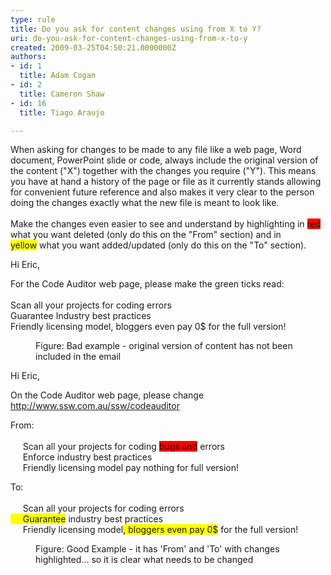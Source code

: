 ```yaml
---
type: rule
title: Do you ask for content changes using from X to Y?
uri: do-you-ask-for-content-changes-using-from-x-to-y
created: 2009-03-25T04:50:21.0000000Z
authors:
- id: 1
  title: Adam Cogan
- id: 2
  title: Cameron Shaw
- id: 16
  title: Tiago Araujo

---
```




<span class='intro'> When asking for changes to be made to any file like a web page, Word document, PowerPoint slide or code, always include the original version of the content (&quot;X&quot;) together with the changes you require (&quot;Y&quot;). This means you have at hand a history of the page or file as it currently stands allowing for&#160;convenient future&#160;reference and also makes it very clear to the person doing the changes exactly what the new file is meant to look like. <br>
<br>
Make the changes even easier to see and understand by highlighting&#160;in&#160;<font style="background-color&#58;#ff0000;">red</font>​ what​&#160;you want deleted (only do this on the &quot;From&quot; section)​ and in <font style="background-color&#58;#ffff00;">yellow</font>&#160;what&#160;you want added/updated (only do this on the &quot;To&quot; section). 
 </span>

<dl><dt><div class="ms-rteCustom-GreyBox"><p>Hi Eric,</p><p>For the Code Auditor web page, please make the green ticks read&#58;<br><span style="background-color&#58;initial;">​<br>​Scan all your projects for coding errors<br></span><span style="background-color&#58;initial;">Guarantee Industry best practices<br></span><span style="background-color&#58;initial;">​</span><span style="background-color&#58;initial;">Friendly licensing model,&#160;bloggers even pay 0$&#160;for the full version!</span></p></div></dt><dd class="ms-rteCustom-FigureBad">Figure&#58; Bad example - original version of content has not been included in the email </dd></dl><dl><dt><div class="ms-rteCustom-GreyBox"><p>Hi Eric,</p><p>On the Code Auditor web page, please change 
            <a shape="rect" href="http&#58;//www.ssw.com.au/ssw/codeauditor">http&#58;//www.ssw.com.au/ssw/codeauditor</a> </p><p>From&#58;<br><br>&#160; &#160; &#160;Scan all your projects for coding <span style="background-color&#58;#ff0000;">bugs and</span>&#160;errors<br>&#160; &#160; &#160;Enforce industry best practices​<br>&#160; &#160; &#160;Friendly licensing model pay nothing&#160;for full version!</p><p>To&#58;<br><br>&#160; &#160; &#160;Scan all your projects for coding errors<span style="background-color&#58;#f5f5f5;"><br></span><span style="background-color&#58;#ffff00;">&#160; &#160; &#160;Guarantee</span> industry best practices<br>&#160; &#160; &#160;Friendly licensing model<span style="background-color&#58;#ffff00;">, </span><span style="background-color&#58;#ffff00;">bloggers even pay​</span><span style="background-color&#58;#ffff00;"> 0$</span>&#160;for the​​​ full version!</p></div></dt><dd class="ms-rteCustom-FigureGood">Figure&#58; Good Example - it has 'From' and 'To' with changes highlighted... so it is clear what needs to be changed </dd></dl>


